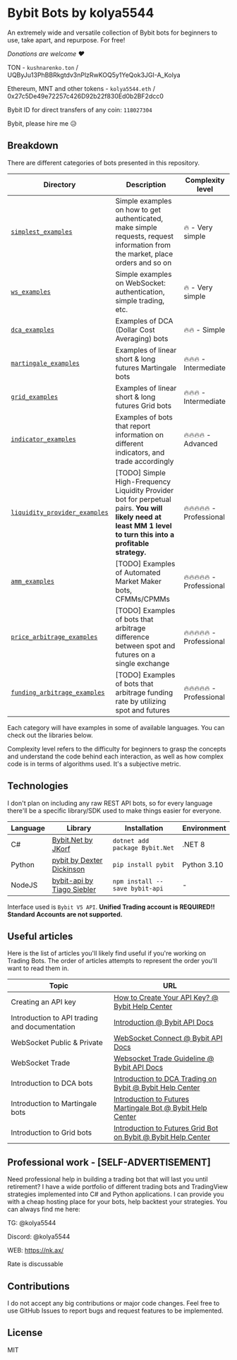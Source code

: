 # Bybit Bots by kolya5544
An extremely wide and versatile collection of Bybit bots for beginners to use, take apart, and repurpose. For free!

*Donations are welcome ♥*

TON - `kushnarenko.ton` / UQByJu13PhBBRkgtdv3nPlzRwKOQ5y1YeQok3JGI-A_Kolya

Ethereum, MNT and other tokens - `kolya5544.eth` / 0x27c5De49e72257c426D92b22f830Ed0b2BF2dcc0

Bybit ID for direct transfers of any coin: `118027304`

Bybit, please hire me 😥

## Breakdown

There are different categories of bots presented in this repository.

| Directory | Description | Complexity level |
| --- | --- | --- |
| [`simplest_examples`](https://github.com/kolya5544/bybit-bots/tree/master/simplest_examples) | Simple examples on how to get authenticated, make simple requests, request information from the market, place orders and so on | 🔥 - Very simple |
| [`ws_examples`](https://github.com/kolya5544/bybit-bots/tree/master/ws_examples) | Simple examples on WebSocket: authentication, simple trading, etc. | 🔥 - Very simple |
| [`dca_examples`](https://github.com/kolya5544/bybit-bots/tree/master/dca_examples) | Examples of DCA (Dollar Cost Averaging) bots | 🔥🔥 - Simple |
| [`martingale_examples`](https://github.com/kolya5544/bybit-bots/tree/master/martingale_examples) | Examples of linear short & long futures Martingale bots | 🔥🔥🔥 - Intermediate |
| [`grid_examples`](https://github.com/kolya5544/bybit-bots/tree/master/grid_examples) | Examples of linear short & long futures Grid bots | 🔥🔥🔥 - Intermediate |
| [`indicator_examples`](https://github.com/kolya5544/bybit-bots/tree/master/indicator_examples) | Examples of bots that report information on different indicators, and trade accordingly | 🔥🔥🔥🔥 - Advanced |
| [`liquidity_provider_examples`](https://github.com/kolya5544/bybit-bots/tree/master/liquidity_provider_examples) | [TODO] Simple High-Frequency Liquidity Provider bot for perpetual pairs. **You will likely need at least MM 1 level to turn this into a profitable strategy.** | 🔥🔥🔥🔥🔥 - Professional |
| [`amm_examples`](https://github.com/kolya5544/bybit-bots/tree/master/amm_examples) | [TODO] Examples of Automated Market Maker bots, CFMMs/CPMMs | 🔥🔥🔥🔥🔥 - Professional |
| [`price_arbitrage_examples`](https://github.com/kolya5544/bybit-bots/tree/master/price_arbitrage_examples) | [TODO] Examples of bots that arbitrage difference between spot and futures on a single exchange | 🔥🔥🔥🔥🔥 - Professional |
| [`funding_arbitrage_examples`](https://github.com/kolya5544/bybit-bots/tree/master/funding_arbitrage_examples) | [TODO] Examples of bots that arbitrage funding rate by utilizing spot and futures | 🔥🔥🔥🔥🔥 - Professional |

Each category will have examples in some of available languages. You can check out the libraries below.

Complexity level refers to the difficulty for beginners to grasp the concepts and understand the code behind each interaction, as well as how complex code is in terms of algorithms used. It's a subjective metric.

## Technologies

I don't plan on including any raw REST API bots, so for every language there'll be a specific library/SDK used to make things easier for everyone.

| Language | Library | Installation | Environment |
| --- | --- | --- | --- |
| C# | [Bybit.Net by JKorf](https://github.com/JKorf/Bybit.Net) | `dotnet add package Bybit.Net` | .NET 8 |
| Python | [pybit by Dexter Dickinson](https://github.com/bybit-exchange/pybit) | `pip install pybit` | Python 3.10 |
| NodeJS | [bybit-api by Tiago Siebler](https://github.com/tiagosiebler/bybit-api) | `npm install --save bybit-api` | - |

Interface used is `Bybit V5 API`. **Unified Trading account is REQUIRED!! Standard Accounts are not supported.**

## Useful articles

Here is the list of articles you'll likely find useful if you're working on Trading Bots. The order of articles attempts to represent the order you'll want to read them in.

| Topic | URL |
| --- | --- |
| Creating an API key | [How to Create Your API Key? @ Bybit Help Center](https://www.bybit.com/en/help-center/article/How-to-create-your-API-key) |
| Introduction to API trading and documentation | [Introduction @ Bybit API Docs](https://bybit-exchange.github.io/docs/v5/intro) |
| WebSocket Public & Private | [WebSocket Connect @ Bybit API Docs](https://bybit-exchange.github.io/docs/v5/ws/connect) |
| WebSocket Trade | [Websocket Trade Guideline @ Bybit API Docs](https://bybit-exchange.github.io/docs/v5/websocket/trade/guideline) |
| Introduction to DCA bots | [Introduction to DCA Trading on Bybit @ Bybit Help Center](https://www.bybit.com/en/help-center/article/Introduction-to-DCA-Bots) |
| Introduction to Martingale bots | [Introduction to Futures Martingale Bot @ Bybit Help Center](https://www.bybit.com/en/help-center/article/Introduction-to-Futures-Martingale-Bot) |
| Introduction to Grid bots | [Introduction to Futures Grid Bot on Bybit @ Bybit Help Center](https://www.bybit.com/en/help-center/article/Introduction-to-Futures-Grid-Bot-on-Bybit) |

## Professional work - [SELF-ADVERTISEMENT]

Need professional help in building a trading bot that will last you until retirement? I have a wide portfolio of different trading bots and TradingView strategies implemented into C# and Python applications. I can provide you with a cheap hosting place for your bots, help backtest your strategies. You can always find me here:

TG: @kolya5544

Discord: @kolya5544

WEB: https://nk.ax/

Rate is discussable

## Contributions

I do not accept any big contributions or major code changes. Feel free to use GitHub Issues to report bugs and request features to be implemented.

## License

MIT